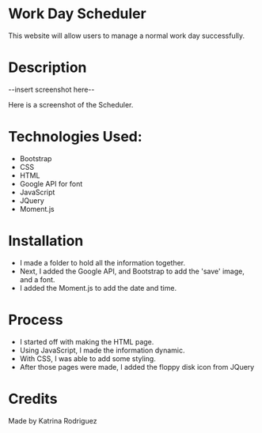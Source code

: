# Work Day Scheduler
This website will allow users to manage a normal work day successfully. 

# Description
--insert screenshot here--

Here is a screenshot of the Scheduler. 

# Technologies Used:
* Bootstrap
* CSS
* HTML
* Google API for font
* JavaScript
* JQuery
* Moment.js

# Installation
* I made a folder to hold all the information together.
* Next, I added the Google API, and Bootstrap to add the 'save' image, and a font.
* I added the Moment.js to add the date and time. 

# Process
* I started off with making the HTML page.
* Using JavaScript, I made the information dynamic.
* With CSS, I was able to add some styling.
* After those pages were made, I added the floppy disk icon from JQuery

# Credits
Made by Katrina Rodriguez